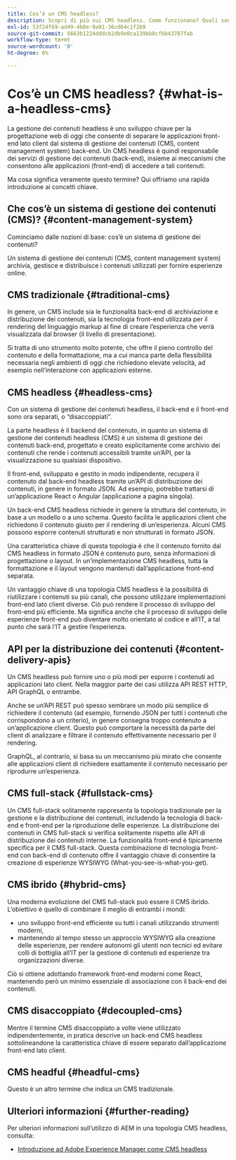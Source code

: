 ```yaml
---
title: Cos’è un CMS headless?
description: Scopri di più sui CMS headless. Come funzionano? Quali sono le alternative e le differenze? Perché utilizzare un CMS headless?
exl-id: 53f24f69-ad49-4b8e-9a91-36cd64c1f2b9
source-git-commit: 5663b1224dddcb2db9e0ca139bb8cf6b43787fab
workflow-type: tm+mt
source-wordcount: '0'
ht-degree: 0%

---
```


# Cos’è un CMS headless? {#what-is-a-headless-cms}

La gestione dei contenuti headless è uno sviluppo chiave per la progettazione web di oggi che consente di separare le applicazioni front-end lato client dal sistema di gestione dei contenuti (CMS, content management system) back-end. Un CMS headless è quindi responsabile dei servizi di gestione dei contenuti (back-end), insieme ai meccanismi che consentono alle applicazioni (front-end) di accedere a tali contenuti.

Ma cosa significa veramente questo termine? Qui offriamo una rapida introduzione ai concetti chiave.

## Che cos’è un sistema di gestione dei contenuti (CMS)? {#content-management-system}

Cominciamo dalle nozioni di base: cos’è un sistema di gestione dei contenuti?

Un sistema di gestione dei contenuti (CMS, content management system) archivia, gestisce e distribuisce i contenuti utilizzati per fornire esperienze online.

## CMS tradizionale {#traditional-cms}

In genere, un CMS include sia le funzionalità back-end di archiviazione e distribuzione dei contenuti, sia la tecnologia front-end utilizzata per il rendering del linguaggio markup al fine di creare l’esperienza che verrà visualizzata dal browser (il livello di presentazione).

Si tratta di uno strumento molto potente, che offre il pieno controllo del contenuto e della formattazione, ma a cui manca parte della flessibilità necessaria negli ambienti di oggi che richiedono elevate velocità, ad esempio nell’interazione con applicazioni esterne.

## CMS headless {#headless-cms}

Con un sistema di gestione dei contenuti headless, il back-end e il front-end sono ora separati, o “disaccoppiati”.

La parte headless è il backend del contenuto, in quanto un sistema di gestione dei contenuti headless (CMS) è un sistema di gestione dei contenuti back-end, progettato e creato esplicitamente come archivio dei contenuti che rende i contenuti accessibili tramite un’API, per la visualizzazione su qualsiasi dispositivo.

Il front-end, sviluppato e gestito in modo indipendente, recupera il contenuto dal back-end headless tramite un’API di distribuzione dei contenuti, in genere in formato JSON. Ad esempio, potrebbe trattarsi di un’applicazione React o Angular (applicazione a pagina singola).

Un back-end CMS headless richiede in genere la struttura del contenuto, in base a un modello o a uno schema. Questo facilita le applicazioni client che richiedono il contenuto giusto per il rendering di un’esperienza. Alcuni CMS possono esporre contenuti strutturati e non strutturati in formato JSON.

Una caratteristica chiave di questa topologia è che il contenuto fornito dal CMS headless in formato JSON è contenuto puro, senza informazioni di progettazione o layout. In un’implementazione CMS headless, tutta la formattazione e il layout vengono mantenuti dall’applicazione front-end separata.

Un vantaggio chiave di una topologia CMS headless è la possibilità di riutilizzare i contenuti su più canali, che possono utilizzare implementazioni front-end lato client diverse. Ciò può rendere il processo di sviluppo del front-end più efficiente. Ma significa anche che il processo di sviluppo delle esperienze front-end può diventare molto orientato al codice e all’IT, a tal punto che sarà l’IT a gestire l’esperienza.

## API per la distribuzione dei contenuti {#content-delivery-apis}

Un CMS headless può fornire uno o più modi per esporre i contenuti ad applicazioni lato client. Nella maggior parte dei casi utilizza API REST HTTP, API GraphQL o entrambe.

Anche se un’API REST può spesso sembrare un modo più semplice di richiedere il contenuto (ad esempio, fornendo JSON per tutti i contenuti che corrispondono a un criterio), in genere consegna troppo contenuto a un’applicazione client. Questo può comportare la necessità da parte del client di analizzare e filtrare il contenuto effettivamente necessario per il rendering.

GraphQL, al contrario, si basa su un meccanismo più mirato che consente alle applicazioni client di richiedere esattamente il contenuto necessario per riprodurre un’esperienza.

## CMS full-stack {#fullstack-cms}

Un CMS full-stack solitamente rappresenta la topologia tradizionale per la gestione e la distribuzione dei contenuti, includendo la tecnologia di back-end e front-end per la riproduzione delle esperienze. La distribuzione dei contenuti in CMS full-stack si verifica solitamente rispetto alle API di distribuzione dei contenuti interne. La funzionalità front-end è tipicamente specifica per il CMS full-stack. Questa combinazione di tecnologia front-end con back-end di contenuto offre il vantaggio chiave di consentire la creazione di esperienze WYSIWYG (What-you-see-is-what-you-get).

## CMS ibrido {#hybrid-cms}

Una moderna evoluzione del CMS full-stack può essere il CMS ibrido. L’obiettivo è quello di combinare il meglio di entrambi i mondi:

* uno sviluppo front-end efficiente su tutti i canali utilizzando strumenti moderni,
* mantenendo al tempo stesso un approccio WYSIWYG alla creazione delle esperienze, per rendere autonomi gli utenti non tecnici ed evitare colli di bottiglia all’IT per la gestione di contenuti ed esperienze tra organizzazioni diverse.

Ciò si ottiene adottando framework front-end moderni come React, mantenendo però un minimo essenziale di associazione con il back-end dei contenuti.

## CMS disaccoppiato {#decoupled-cms}

Mentre il termine CMS disaccoppiato a volte viene utilizzato indipendentemente, in pratica descrive un back-end CMS headless sottolineandone la caratteristica chiave di essere separato dall’applicazione front-end lato client.

## CMS headful {#headful-cms}

Questo è un altro termine che indica un CMS tradizionale.

## Ulteriori informazioni {#further-reading}

Per ulteriori informazioni sull’utilizzo di AEM in una topologia CMS headless, consulta:

* [Introduzione ad Adobe Experience Manager come CMS headless](/help/headless/introduction.md)
